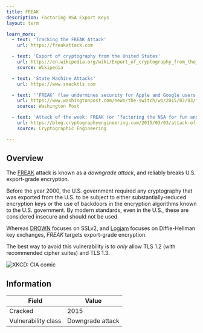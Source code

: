 ```yaml
---
title: FREAK
description: Factoring RSA Export Keys
layout: term

learn_more:
  - text: 'Tracking the FREAK Attack'
    url: https://freakattack.com

  - text: 'Export of cryptography from the United States'
    url: https://en.wikipedia.org/wiki/Export_of_cryptography_from_the_United_States
    source: Wikipedia

  - text: 'State Machine Attacks'
    url: https://www.smacktls.com

  - text: '‘FREAK’ flaw undermines security for Apple and Google users, researchers discover'
    url: https://www.washingtonpost.com/news/the-switch/wp/2015/03/03/freak-flaw-undermines-security-for-apple-and-google-users-researchers-discover/
    source: Washington Post

  - text: 'Attack of the week: FREAK (or ‘factoring the NSA for fun and profit’)'
    url: https://blog.cryptographyengineering.com/2015/03/03/attack-of-week-freak-or-factoring-nsa/
    source: Cryptographic Engineering

---
```


## Overview

The [FREAK] attack is known as a _downgrade attack_, and reliably breaks U.S. export-grade encryption.

Before the year 2000, the U.S. government required any cryptography that was exported from the U.S. to be subject to either substantially-reduced encryption keys or the use of backdoors in the encryption algorithms known to the U.S. government. By modern standards, even in the U.S., these are considered insecure and should not be used.

Whereas [DROWN](/vulns/drown) focuses on SSLv2, and [Logjam](/vulns/logjam) focuses on Diffie-Hellman key exchanges, _FREAK_ targets export-grade encryption.

The best way to avoid this vulnerability is to _only_ allow TLS 1.2 (with recommended cipher suites) and TLS 1.3.

![XKCD: CIA comic](https://imgs.xkcd.com/comics/cia.png)

## Information

| Field               | Value            |
|---------------------|------------------|
| Cracked             | 2015             |
| Vulnerability class | Downgrade attack |

[FREAK]: https://en.wikipedia.org/wiki/FREAK
